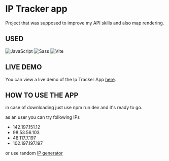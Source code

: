 # IP Tracker app

Project that was supposed to improve my API skills and also map rendering.

## USED
<p align="left">
  <img src="https://img.icons8.com/color/48/000000/javascript.png" alt="JavaScript"/>
  <img src="https://img.icons8.com/color/48/000000/sass.png" alt="Sass"/>
  <img src="https://img.icons8.com/?size=48&id=dJjTWMogzFzg&format=png" alt="Vite"/>
</p>


## LIVE DEMO
You can view a live demo of the Ip Tracker App [here](https://bilek-petr.github.io/IpTracker/).


## HOW TO USE THE APP

in case of downloading just use npm run dev and it's ready to go.

as an user you can try following IPs
- 142.197.151.12
- 98.53.56.103
- 48.117.7.197
- 102.197.197.197

or use random [IP generator](https://www.ipvoid.com/random-ip/) 

